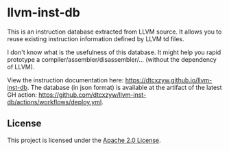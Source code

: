# llvm-inst-db
This is an instruction database extracted from LLVM source. It allows you to reuse existing instruction information defined by LLVM td files.

I don't know what is the usefulness of this database. It might help you rapid prototype a compiler/assembler/disassembler/... (without the dependency of LLVM).

View the instruction documentation here: https://dtcxzyw.github.io/llvm-inst-db.
The database (in json format) is available at the artifact of the latest GH action: https://github.com/dtcxzyw/llvm-inst-db/actions/workflows/deploy.yml.

## License

This project is licensed under the [Apache 2.0 License](LICENSE).
